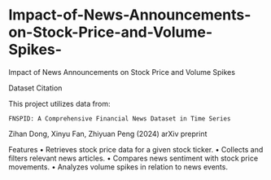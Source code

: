 # Impact-of-News-Announcements-on-Stock-Price-and-Volume-Spikes-
Impact of News Announcements on Stock Price and Volume Spikes 

Dataset Citation

This project utilizes data from:

	FNSPID: A Comprehensive Financial News Dataset in Time Series
Zihan Dong, Xinyu Fan, Zhiyuan Peng (2024)
arXiv preprint

Features
	•	Retrieves stock price data for a given stock ticker.
	•	Collects and filters relevant news articles.
	•	Compares news sentiment with stock price movements.
	•	Analyzes volume spikes in relation to news events.
